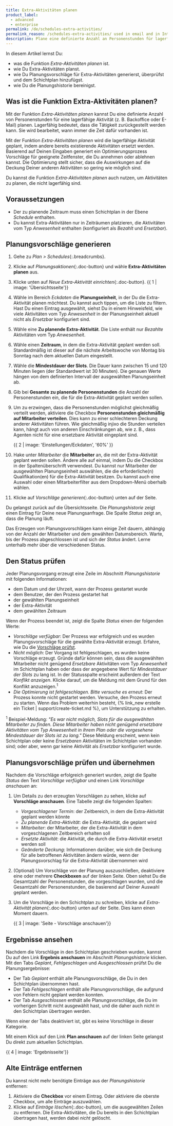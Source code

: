 ```yaml
---
title: Extra-Aktivitäten planen
product_label:
  - advanced
  - enterprise
permalink: /de/schedules-extra-activities/
permalink_reason: /schedules-extra-activities/ used in email and in Intercom message
description: Plane eine definierte Anzahl an Personenstunden für lagerfähige Aktivitäten wie E-Mail und Backoffice (Schedules-Modul).
---
```


In diesem Artikel lernst Du:
- was die Funktion *Extra-Aktivitäten planen* ist.
- wie Du Extra-Aktivitäten planst.
- wie Du Planungsvorschläge für Extra-Aktivitäten generierst, überprüfst und dem Schichtplan hinzufügst.
- wie Du die Planungshistorie bereinigst.

## Was ist die Funktion **Extra-Aktivitäten planen**?

Mit der Funktion *Extra-Aktivitäten planen* kannst Du eine definierte Anzahl von Personenstunden für eine lagerfähige Aktivität (z. B. Backoffice oder E-Mail) planen. Lagerfähig bedeutet, dass die Tätigkeit zurückgestellt werden kann. Sie wird bearbeitet, wann immer die Zeit dafür vorhanden ist.

Mit der Funktion *Extra-Aktivitäten planen* wird die lagerfähige Aktivität geplant, indem andere bereits existierende Aktivitäten ersetzt werden. Basierend auf Deinen Eingaben generiert ein Optimierungsprozess Vorschläge für geeignete Zeitfenster, die Du annehmen oder ablehnen kannst. Die Optimierung stellt sicher, dass die Auswirkungen auf die Deckung Deiner anderen Aktivitäten so gering wie möglich sind.

Du kannst die Funktion *Extra-Aktivitäten planen* auch nutzen, um Aktivitäten zu planen, die nicht lagerfähig sind.

## Voraussetzungen

- Der zu planende Zeitraum muss einen Schichtplan in der Ebene *Schedule* enthalten.
- Du kannst Extra-Aktivitäten nur in Zeiträumen platzieren, die Aktivitäten vom Typ *Anwesenheit* enthalten (konfiguriert als *Bezahlt* und *Ersetzbar*).

## Planungsvorschläge generieren

1. Gehe zu *Plan > Schedules*{:.breadcrumbs}.
2. Klicke auf _Planungsaktionen_{:.doc-button} und wähle **Extra-Aktivitäten planen** aus.
3. Klicke unten auf *Neue Extra-Aktivität einrichten*{:.doc-button}.
    {{ 1 | image: 'Übersichtsseite'}}
4. Wähle im Bereich *Eckdaten* die **Planungseinheit**, in der Du die Extra-Aktivität planen möchtest. Du kannst auch tippen, um die Liste zu filtern. 
    Hast Du einen Eintrag ausgewählt, siehst Du in einem Hinweisfeld, wie viele Aktivitäten vom Typ *Anwesenheit* in der Planungseinheit aktuell nicht als *Ersetzbar* konfiguriert sind.
5. Wähle eine **Zu planende Extra-Aktivität**. Die Liste enthält nur *Bezahlte* Aktivitäten vom Typ *Anwesenheit*.
6. Wähle einen **Zeitraum**, in dem die Extra-Aktivität geplant werden soll. Standardmäßig ist dieser auf die nächste Arbeitswoche von Montag bis Sonntag nach dem aktuellen Datum eingestellt.
7. Wähle die **Mindestdauer der Slots**. Die Dauer kann zwischen 15 und 120 Minuten liegen (der Standardwert ist 30 Minuten). Die genauen Werte hängen von dem definierten Intervall der ausgewählten Planungseinheit ab.
8. Gib bei **Gesamte zu planende Personenstunden** die Anzahl der Personenstunden ein, die für die Extra-Aktivität geplant werden sollen.
9. Um zu erzwingen, dass die Personenstunden möglichst gleichmäßig verteilt werden, aktiviere die Checkbox **Personenstunden gleichmäßig auf Mitarbeiter verteilen**. Dies kann zu einer schlechteren Deckung anderer Aktivitäten führen. Wie gleichmäßig injixo die Stunden verteilen kann, hängt auch von anderen Einschränkungen ab, wie z. B., dass Agenten nicht für eine ersetzbare Aktivität eingeplant sind.

    {{ 2 | image: 'Einstellungen/Eckdaten', '60%' }}
10. Hake unter *Mitarbeiter* die **Mitarbeiter** an, die mit der Extra-Aktivität geplant werden sollen. Ändere alle auf einmal, indem Du die Checkbox in der Spaltenüberschrift verwendest. Du kannst nur Mitarbeiter der ausgewählten Planungseinheit auswählen, die die erforderliche(n) Qualifikation(en) für die Extra-Aktivität besitzen. Du kannst auch eine Auswahl oder einen Mitarbeiterfilter aus dem Dropdown-Menü oberhalb wählen. 
11. Klicke auf *Vorschläge generieren*{:.doc-button} unten auf der Seite. 

Du gelangst zurück auf die Übersichtsseite. Die *Planungshistorie* zeigt einen Eintrag für Deine neue Planungsanfrage. Die Spalte *Status* zeigt an, dass die Planung läuft.

Das Erzeugen von Planungsvorschlägen kann einige Zeit dauern, abhängig von der Anzahl der Mitarbeiter und dem gewählten Datumsbereich. Warte, bis der Prozess abgeschlossen ist und sich der *Status* ändert. Lerne unterhalb mehr über die verschiedenen Status.

## Den Status prüfen

Jeder Planungsvorgang erzeugt eine Zeile im Abschnitt *Planungshistorie* mit folgenden Informationen:
- dem Datum und der Uhrzeit, wann der Prozess gestartet wurde
- dem Benutzer, der den Prozess gestartet hat
- der gewählten Planungseinheit
- der Extra-Aktivität
- dem gewählten Zeitraum

Wenn der Prozess beendet ist, zeigt die Spalte *Status* einen der folgenden Werte:

- *Vorschläge verfügbar*: Der Prozess war erfolgreich und es wurden Planungsvorschläge für die gewählte Extra-Aktivität erzeugt. Erfahre, wie Du die [Vorschläge prüfst](#planungsvorschläge-prüfen-und-übernehmen).
- *Nicht möglich*: Der Vorgang ist fehlgeschlagen, es wurden keine Vorschläge erzeugt. Gründe dafür können sein, dass die ausgewählten Mitarbeiter nicht genügend *Ersetzbare* Aktivitäten vom Typ *Anwesenheit* im Schichtplan haben oder dass der angegebene Wert für *Mindestdauer der Slots* zu lang ist. In der Statusspalte erscheint außerdem der Text *Konflikt anzeigen*. Klicke darauf, um die Meldung mit dem Grund für den Konflikt anzuzeigen.<sup>1</sup>
- *Die Optimierung ist fehlgeschlagen. Bitte versuche es erneut*: Der Prozess konnte nicht gestartet werden. Versuche, den Prozess erneut zu starten. Wenn das Problem weiterhin besteht, {% link_new erstelle ein Ticket | support/create-ticket.md %}, um Unterstützung zu erhalten.

<sup>1</sup> Beispiel-Meldung: *"Es war nicht möglich, Slots für die ausgewählten Mitarbeiter zu finden. Diese Mitarbeiter haben nicht genügend ersetzbare Aktivitäten vom Typ Anwesenheit in ihrem Plan oder die vorgesehene Mindestdauer der Slots ist zu lang."* Diese Meldung erscheint, wenn kein Schichtplan oder keine *Ersetzbaren* Aktivitäten im Schichtplan vorhanden sind; oder aber, wenn gar keine Aktivität als *Ersetzbar* konfiguriert wurde.

## Planungsvorschläge prüfen und übernehmen

Nachdem die Vorschläge erfolgreich generiert wurden, zeigt die Spalte *Status* den Text *Vorschläge verfügbar* und einen Link *Vorschläge anschauen* an:

1. Um Details zu den erzeugten Vorschlägen zu sehen, klicke auf **Vorschläge anschauen**. 
    Eine Tabelle zeigt die folgenden Spalten:
      - *Vorgeschlagener Termin*: der Zeitbereich, in dem die Extra-Aktivität geplant werden könnte
      - *Zu planende Extra-Aktivität*: die Extra-Aktivität, die geplant wird
      - *Mitarbeiter*: der Mitarbeiter, der die Extra-Aktivität in dem vorgeschlagenen Zeitbereich erhalten soll
      - *Ersetzte Aktivität*: die Aktivität, die durch die Extra-Aktivität ersetzt werden soll
      - *Geänderte Deckung*: Informationen darüber, wie sich die Deckung für alle betroffenen Aktivitäten ändern würde, wenn der Planungsvorschlag für die Extra-Aktivität übernommen wird
2. (Optional) Um Vorschläge von der Planung auszuschließen, deaktiviere eine oder mehrere **Checkboxen** auf der linken Seite. Oben siehst Du die Gesamtzahl der Personenstunden, die vorgeschlagen wurden, und die Gesamtzahl der Personenstunden, die basierend auf Deiner Auswahl geplant werden.
3. Um die Vorschläge in den Schichtplan zu schreiben, klicke auf *Extra-Aktivität planen*{:.doc-button} unten auf der Seite. Dies kann einen Moment dauern.

      {{ 3 | image: 'Seite - Vorschläge anschauen'}}

## Ergebnisse ansehen

Nachdem die Vorschläge in den Schichtplan geschrieben wurden, kannst Du auf den Link **Ergebnis anschauen** im Abschnitt *Planungshistorie* klicken. Mit den Tabs *Geplant*, *Fehlgeschlagen* und *Ausgeschlossen* prüfst Du die Planungsergebnisse:


- Der Tab *Geplant* enthält alle Planungsvorschläge, die Du in den Schichtplan übernommen hast.
- Der Tab *Fehlgeschlagen* enthält alle Planungsvorschläge, die aufgrund von Fehlern nicht geplant werden konnten.
- Der Tab *Ausgeschlossen* enthält alle Planungsvorschläge, die Du im vorherigen Schritt nicht ausgewählt hast, und die daher auch nicht in den Schichtplan übertragen werden.

Wenn einer der Tabs deaktiviert ist, gibt es keine Vorschläge in dieser Kategorie.

Mit einem Klick auf den Link **Plan anschauen** auf der linken Seite gelangst Du direkt zum aktuellen Schichtplan.

{{ 4 | image: 'Ergebnisseite'}}

## Alte Einträge entfernen

Du kannst nicht mehr benötigte Einträge aus der *Planungshistorie* entfernen:

1. Aktiviere die **Checkbox** vor einem Eintrag. Oder aktiviere die oberste Checkbox, um alle Einträge auszuwählen.
2. Klicke auf *Einträge löschen*{:.doc-button}, um die ausgewählten Zeilen zu entfernen. Die Extra-Aktivitäten, die Du bereits in den Schichtplan übertragen hast, werden dabei *nicht* gelöscht.
